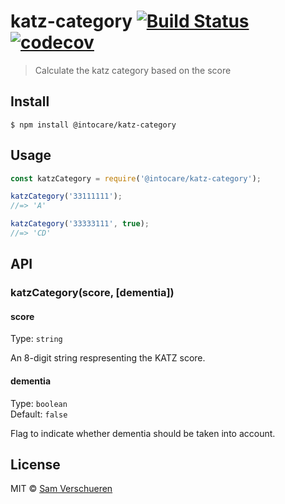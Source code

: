 # katz-category [![Build Status](https://travis-ci.com/intocare/katz-category.svg?branch=master)](https://travis-ci.com/intocare/katz-category) [![codecov](https://codecov.io/gh/intocare/katz-category/badge.svg?branch=master)](https://codecov.io/gh/intocare/katz-category?branch=master)

> Calculate the katz category based on the score


## Install

```
$ npm install @intocare/katz-category
```


## Usage

```js
const katzCategory = require('@intocare/katz-category');

katzCategory('33111111');
//=> 'A'

katzCategory('33333111', true);
//=> 'CD'
```


## API

### katzCategory(score, [dementia])

#### score

Type: `string`

An 8-digit string respresenting the KATZ score.

#### dementia

Type: `boolean`<br>
Default: `false`

Flag to indicate whether dementia should be taken into account.


## License

MIT © [Sam Verschueren](https://into.care)
